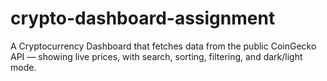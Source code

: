 # crypto-dashboard-assignment
A Cryptocurrency Dashboard that fetches data from the public CoinGecko API  — showing live prices, with search, sorting, filtering, and dark/light mode.
